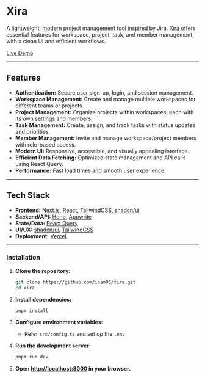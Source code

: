 # Xira

A lightweight, modern project management tool inspired by Jira. Xira offers essential features for workspace, project, task, and member management, with a clean UI and efficient workflows.

[Live Demo](https://xira-three.vercel.app)

---

## Features

- **Authentication:** Secure user sign-up, login, and session management.
- **Workspace Management:** Create and manage multiple workspaces for different teams or projects.
- **Project Management:** Organize projects within workspaces, each with its own settings and members.
- **Task Management:** Create, assign, and track tasks with status updates and priorities.
- **Member Management:** Invite and manage workspace/project members with role-based access.
- **Modern UI:** Responsive, accessible, and visually appealing interface.
- **Efficient Data Fetching:** Optimized state management and API calls using React Query.
- **Performance:** Fast load times and smooth user experience.

---

## Tech Stack

- **Frontend:** [Next.js](https://nextjs.org/), [React](https://react.dev/), [TailwindCSS](https://tailwindcss.com/), [shadcn/ui](https://ui.shadcn.com/)
- **Backend/API:** [Hono](https://hono.dev/), [Appwrite](https://appwrite.io/)
- **State/Data:** [React Query](https://tanstack.com/query/latest)
- **UI/UX:** [shadcn/ui](https://ui.shadcn.com/), [TailwindCSS](https://tailwindcss.com/)
- **Deployment:** [Vercel](https://vercel.com/)

---

### Installation

1. **Clone the repository:**
   ```bash
   git clone https://github.com/inam95/xira.git
   cd xira
   ```

2. **Install dependencies:**
   ```bash
   pnpm install
   ```

3. **Configure environment variables:**
   - Refer `src/config.ts` and set up the `.env`

4. **Run the development server:**
   ```bash
   pnpm run dev
   ```

5. **Open [http://localhost:3000](http://localhost:3000) in your browser.**
